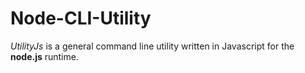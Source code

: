 
# Node-CLI-Utility

*UtilityJs* is a general command line utility written in Javascript for the **node.js** runtime.